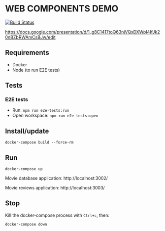 # WEB COMPONENTS DEMO

[![Build Status](https://travis-ci.org/fagia/web-components-demo.svg?branch=master)](https://travis-ci.org/fagia/web-components-demo)

https://docs.google.com/presentation/d/1_g8C1417toQ63njVQxDXWpI4IfJk20nBZbRWAmCsBJw/edit

## Requirements

- Docker
- Node (to run E2E tests)

## Tests

### E2E tests

- Run: `npm run e2e-tests:run`
- Open workspace: `npm run e2e-tests:open`

## Install/update

    docker-compose build --force-rm

## Run

    docker-compose up

Movie database application: http://localhost:3002/

Movie reviews application: http://localhost:3003/

## Stop

Kill the docker-compose process with `Ctrl+c`, then:

    docker-compose down
